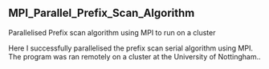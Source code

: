## MPI_Parallel_Prefix_Scan_Algorithm
Parallelised Prefix scan algorithm using MPI to run on a cluster

Here I successfully parallelised the prefix scan serial algorithm using MPI. The program was ran remotely on a cluster at the University of Nottingham..

